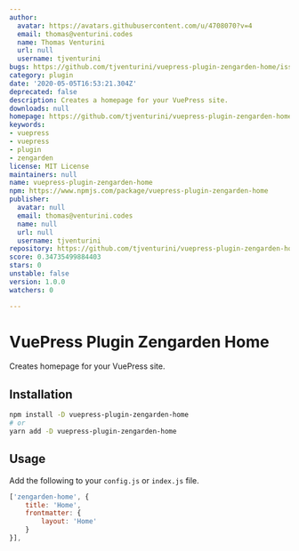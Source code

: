 ```yaml
---
author:
  avatar: https://avatars.githubusercontent.com/u/4708070?v=4
  email: thomas@venturini.codes
  name: Thomas Venturini
  url: null
  username: tjventurini
bugs: https://github.com/tjventurini/vuepress-plugin-zengarden-home/issues
category: plugin
date: '2020-05-05T16:53:21.304Z'
deprecated: false
description: Creates a homepage for your VuePress site.
downloads: null
homepage: https://github.com/tjventurini/vuepress-plugin-zengarden-home#readme
keywords:
- vuepress
- vuepress
- plugin
- zengarden
license: MIT License
maintainers: null
name: vuepress-plugin-zengarden-home
npm: https://www.npmjs.com/package/vuepress-plugin-zengarden-home
publisher:
  avatar: null
  email: thomas@venturini.codes
  name: null
  url: null
  username: tjventurini
repository: https://github.com/tjventurini/vuepress-plugin-zengarden-home
score: 0.34735499884403
stars: 0
unstable: false
version: 1.0.0
watchers: 0

---
```


# VuePress Plugin Zengarden Home

Creates homepage for your VuePress site.

## Installation

```bash
npm install -D vuepress-plugin-zengarden-home
# or
yarn add -D vuepress-plugin-zengarden-home
```

## Usage

Add the following to your `config.js` or `index.js` file.

```javascript
['zengarden-home', {
    title: 'Home',
    frontmatter: {
        layout: 'Home'
    }
}],
```